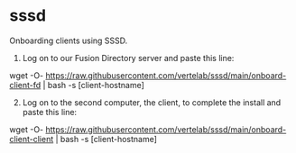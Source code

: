# sssd
Onboarding clients using SSSD. 
1. Log on to our Fusion Directory server and paste this line:

wget -O- https://raw.githubusercontent.com/vertelab/sssd/main/onboard-client-fd | bash -s [client-hostname]

2. Log on to the second computer, the client, to complete the install and paste this line:

wget -O- https://raw.githubusercontent.com/vertelab/sssd/main/onboard-client-client | bash -s [client-hostname]

